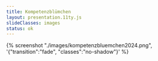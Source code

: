 ```yaml
---
title: Kompetenzblümchen
layout: presentation.11ty.js
slideClasses: images
status: ok
---
```


{% screenshot "./images/kompetenzbluemchen2024.png", '{"transition":"fade", "classes":"no-shadow"}' %}